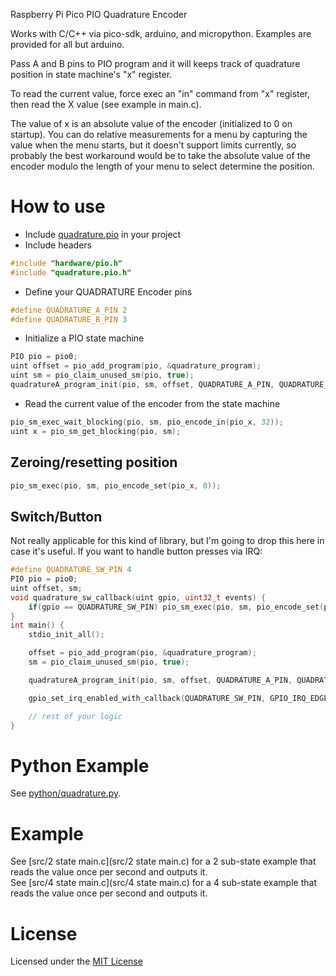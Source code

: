 Raspberry Pi Pico PIO Quadrature Encoder

Works with C/C++ via pico-sdk, arduino, and micropython.  Examples are provided for all but arduino.

Pass A and B pins to PIO program and it will keeps track of quadrature position in state machine's "x" register.

To read the current value, force exec an "in" command from "x" register, then read the X value (see example in main.c).

The value of x is an absolute value of the encoder (initialized to 0 on startup).  You can do relative measurements for a menu by capturing the value when the menu starts, but it doesn't support limits currently, so probably the best workaround would be to take the absolute value of the encoder modulo the length of your menu to select determine the position.

# How to use
* Include [quadrature.pio](src/quadrature.pio) in your project
* Include headers
```c
#include "hardware/pio.h"
#include "quadrature.pio.h"
```
* Define your QUADRATURE Encoder pins
```c
#define QUADRATURE_A_PIN 2
#define QUADRATURE_B_PIN 3
```
* Initialize a PIO state machine
```c
PIO pio = pio0;
uint offset = pio_add_program(pio, &quadrature_program);
uint sm = pio_claim_unused_sm(pio, true);
quadratureA_program_init(pio, sm, offset, QUADRATURE_A_PIN, QUADRATURE_B_PIN);
 ```
* Read the current value of the encoder from the state machine
```c
pio_sm_exec_wait_blocking(pio, sm, pio_encode_in(pio_x, 32));
uint x = pio_sm_get_blocking(pio, sm);
```

## Zeroing/resetting position

```c
pio_sm_exec(pio, sm, pio_encode_set(pio_x, 0));
```

## Switch/Button

Not really applicable for this kind of library, but I'm going to drop this here in case it's useful.  If you want to handle button presses via IRQ:

```c
#define QUADRATURE_SW_PIN 4
PIO pio = pio0;
uint offset, sm;
void quadrature_sw_callback(uint gpio, uint32_t events) {
    if(gpio == QUADRATURE_SW_PIN) pio_sm_exec(pio, sm, pio_encode_set(pio_x, 0));
}
int main() {
    stdio_init_all();

    offset = pio_add_program(pio, &quadrature_program);
    sm = pio_claim_unused_sm(pio, true);

    quadratureA_program_init(pio, sm, offset, QUADRATURE_A_PIN, QUADRATURE_B_PIN);

    gpio_set_irq_enabled_with_callback(QUADRATURE_SW_PIN, GPIO_IRQ_EDGE_FALL, true, &quadrature_sw_callback);

    // rest of your logic
}
```
# Python Example
See [python/quadrature.py](python/quadrature.py).

# Example
See [src/2 state main.c](src/2 state main.c) for a 2 sub-state example that reads the value once per second and outputs it.   
See [src/4 state main.c](src/4 state main.c) for a 4 sub-state example that reads the value once per second and outputs it.   

# License
Licensed under the [MIT License](LICENSE)
